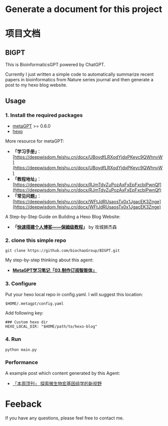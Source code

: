 # Generate a document for this project
# 项目文档
## BIGPT
This is BioinformaticsGPT powered by ChatGPT.  

Currently I just written a simple code to automatically summarize recent papers in bioinformatics from Nature series journal and then generate a post to my hexo blog website.

## Usage

### 1. Install the required packages
- [metaGPT](https://github.com/geekan/MetaGPT) >= 0.6.0
- [hexo](https://hexo.io)

More resource for metaGPT:
- **「学习手册」**：[https://deepwisdom.feishu.cn/docx/UBoydfLRXodYjdxPKeyc9QWhnvW](https://deepwisdom.feishu.cn/docx/UBoydfLRXodYjdxPKeyc9QWhnvW)
- **「教程地址」**：[https://deepwisdom.feishu.cn/docx/RJmTdvZuPozAxFxEpFxcbiPwnQf](https://deepwisdom.feishu.cn/docx/RJmTdvZuPozAxFxEpFxcbiPwnQf)
- **「常见问题」**：[https://deepwisdom.feishu.cn/docx/WFtJdRUsaosTx0x1JgacEK3Znge](https://deepwisdom.feishu.cn/docx/WFtJdRUsaosTx0x1JgacEK3Znge)

A Step-by-Step Guide on Building a Hexo Blog Website:
- **「[快速搭建个人博客——保姆级教程](https://pdpeng.github.io/2022/01/19/setup-personal-blog/)」** by 攻城狮杰森

### 2. clone this simple repo

```
git clone https://github.com/biochaoGroup/BIGPT.git
```

My step-by-step thinking about this agent:
- **[MetaGPT学习笔记「03.制作订阅智能体」](https://zhuanlan.zhihu.com/p/678687197)**

### 3. Configure

Put your hexo local repo in config.yaml. I will suggest this location:
```
$HOME/.metagpt/config.yaml
```

Add following key:
```
### Custom hexo dir
HEXO_LOCAL_DIR: "$HOME/path/to/hexo-blog"
```


### 4. Run

```
python main.py
```

### Performance

A example post which content generated by this Agent:
- [「本周顶刊」 探索微生物宏基因组学的新视野](http://biochao.cc/2024/01/22/Top-Paper-weekly/)

# Feeback
If you have any questions, please feel free to contact me.
